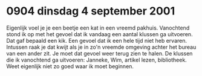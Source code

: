 # 0904 dinsdag 4 september 2001
Eigenlijk voel je je een beetje een kat in een vreemd pakhuis. Vanochtend stond ik op met het gevoel dat ik vandaag een aantal klussen ga uitvoeren. Dat gaf bepaald een kik. Een gevoel dat ik een hele tijd niet heb ervaren. Intussen raak je dat kwijt als je in zo'n vreemde omgeving achter het bureau van een ander zit. Je moet dat gevoel weer terug zien te halen. De klussen die ik vanochtend ga uitvoeren: Janneke, Wim, artikel lezen, bibliotheek. Weet eigenlijk niet zo goed waar ik moet beginnen.
